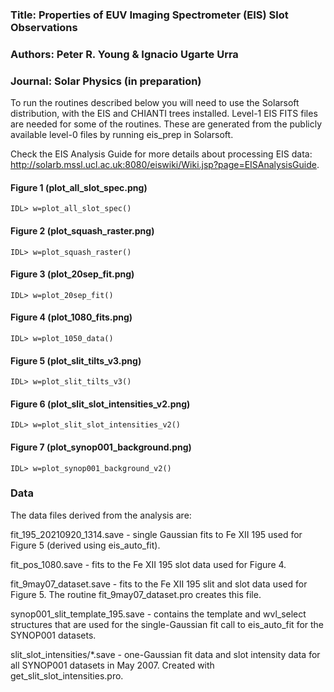### Title: Properties of EUV Imaging Spectrometer (EIS) Slot Observations

### Authors: Peter R. Young & Ignacio Ugarte Urra

### Journal: Solar Physics (in preparation)

To run the routines described below you will need to use the Solarsoft distribution, with the EIS and CHIANTI trees installed. Level-1 EIS FITS files are needed for some of the routines. These are generated from the publicly available level-0 files by running eis_prep in Solarsoft.

Check the EIS Analysis Guide for more details about processing EIS data: http://solarb.mssl.ucl.ac.uk:8080/eiswiki/Wiki.jsp?page=EISAnalysisGuide.

#### Figure 1 (plot_all_slot_spec.png)

```
IDL> w=plot_all_slot_spec()
```

#### Figure 2 (plot_squash_raster.png)

```
IDL> w=plot_squash_raster()
```

#### Figure 3 (plot_20sep_fit.png)

```
IDL> w=plot_20sep_fit()
```

#### Figure 4 (plot_1080_fits.png)

```
IDL> w=plot_1050_data()
```

#### Figure 5 (plot_slit_tilts_v3.png)

```
IDL> w=plot_slit_tilts_v3()
```

#### Figure 6 (plot_slit_slot_intensities_v2.png)

```
IDL> w=plot_slit_slot_intensities_v2()
```

#### Figure 7 (plot_synop001_background.png)

```
IDL> w=plot_synop001_background_v2()
```

### Data

The data files derived from the analysis are:

fit_195_20210920_1314.save - single Gaussian fits to Fe XII 195 used for Figure 5 (derived using eis_auto_fit).

fit_pos_1080.save - fits to the Fe XII 195 slot data used for Figure 4.

fit_9may07_dataset.save - fits to the Fe XII 195 slit and slot data used for Figure 5. The routine fit_9may07_dataset.pro creates this file.

synop001_slit_template_195.save - contains the template and wvl_select structures that are used for the single-Gaussian fit call to eis_auto_fit for the SYNOP001 datasets.

slit_slot_intensities/*.save - one-Gaussian fit data and slot intensity data for all SYNOP001 datasets in May 2007. Created with get_slit_slot_intensities.pro.

